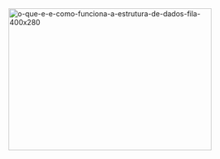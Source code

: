 <img width="400" height="280" alt="o-que-e-e-como-funciona-a-estrutura-de-dados-fila-400x280" src="https://github.com/user-attachments/assets/cb2e9fad-6564-4cd7-9926-61b0d78856a5" />
